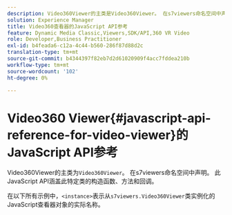 ```yaml
---
description: Video360Viewer的主类是Video360Viewer。 在s7viewers命名空间中声明。 此JavaScript API涵盖此特定类的构造函数、方法和回调。
solution: Experience Manager
title: Video360查看器的JavaScript API参考
feature: Dynamic Media Classic,Viewers,SDK/API,360 VR Video
role: Developer,Business Practitioner
exl-id: b4feada6-c12a-4c44-b560-286f87d88d2c
translation-type: tm+mt
source-git-commit: b4344397f82eb7d2d61020909f4acc7fddea210b
workflow-type: tm+mt
source-wordcount: '102'
ht-degree: 0%

---
```


# Video360 Viewer{#javascript-api-reference-for-video-viewer}的JavaScript API参考

Video360Viewer的主类为`Video360Viewer`。 在s7viewers命名空间中声明。 此JavaScript API涵盖此特定类的构造函数、方法和回调。

在以下所有示例中，`<instance>`表示从`s7viewers.Video360Viewer`类实例化的JavaScript查看器对象的实际名称。
